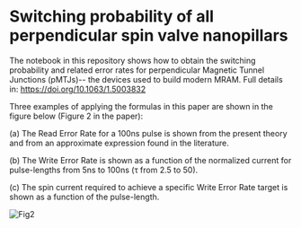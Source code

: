 # Switching probability of all perpendicular spin valve nanopillars
The notebook in this repository shows how to obtain the switching probability and related error rates for perpendicular Magnetic Tunnel Junctions (pMTJs)-- the devices used to build modern MRAM. Full details in: https://doi.org/10.1063/1.5003832


Three examples of applying the formulas in this paper are shown in the figure below (Figure 2 in the paper):

(a) The Read Error Rate for a 100ns pulse is shown from the present theory and from an approximate expression found in the literature.

(b) The Write Error Rate is shown as a function of the normalized current for pulse-lengths from 5ns to 100ns (&#964; from 2.5 to 50).

(c) The spin current required to achieve a specific Write Error Rate target is shown as a function of the pulse-length.

![Fig2](https://github.com/mtzoufras/Switching_probability_of_all-perpendicular_spin_valve_nanopillars/blob/master/Fig2.png?raw=true)
